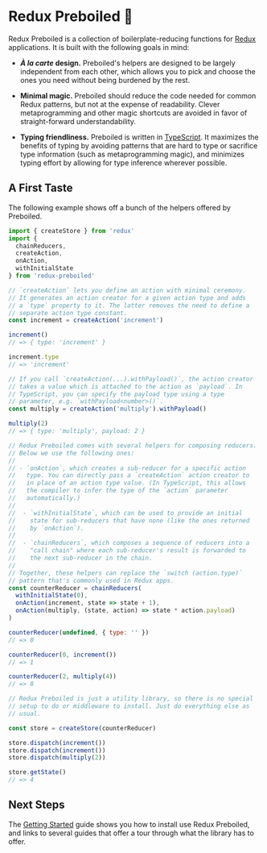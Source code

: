 # Redux Preboiled 🥘 

Redux Preboiled is a collection of boilerplate-reducing functions for
[Redux][redux] applications. It is built with the following goals in
mind:

- **_À la carte_ design.** Preboiled's helpers are designed to be largely
  independent from each other, which allows you to pick and choose
  the ones you need without being burdened by the rest.

- **Minimal magic.** Preboiled should reduce the code needed for common
  Redux patterns, but not at the expense of readability. Clever
  metaprogramming and other magic shortcuts are avoided in favor of
  straight-forward understandability.

- **Typing friendliness.** Preboiled is written in [TypeScript][ts].
  It maximizes the benefits of typing by avoiding patterns that are
  hard to type or sacrifice type information (such as metaprogramming
  magic), and minimizes typing effort by allowing for type inference
  wherever possible.

[redux]: https://redux.js.org/
[ts]: https://www.typescriptlang.org/

## A First Taste

The following example shows off a bunch of the helpers offered by Preboiled.

```js
import { createStore } from 'redux'
import {
  chainReducers,
  createAction,
  onAction,
  withInitialState
} from 'redux-preboiled'

// `createAction` lets you define an action with minimal ceremony.
// It generates an action creator for a given action type and adds
// a `type` property to it. The latter removes the need to define a
// separate action type constant.
const increment = createAction('increment')

increment()
// => { type: 'increment' }

increment.type
// => 'increment'

// If you call `createAction(...).withPayload()`, the action creator
// takes a value which is attached to the action as `payload`. In
// TypeScript, you can specify the payload type using a type
// parameter, e.g. `withPayload<number>()`.
const multiply = createAction('multiply').withPayload()

multiply(2)
// => { type: 'multiply', payload: 2 }

// Redux Preboiled comes with several helpers for composing reducers.
// Below we use the following ones:
//
// - `onAction`, which creates a sub-reducer for a specific action
//   type. You can directly pass a `createAction` action creator to
//   in place of an action type value. (In TypeScript, this allows 
//   the compiler to infer the type of the `action` parameter 
//   automatically.)
//
//  - `withInitialState`, which can be used to provide an initial 
//    state for sub-reducers that have none (like the ones returned 
//    by `onAction`).
//
//  - `chainReducers`, which composes a sequence of reducers into a
//    "call chain" where each sub-reducer's result is forwarded to 
//    the next sub-reducer in the chain.
//
// Together, these helpers can replace the `switch (action.type)`
// pattern that's commonly used in Redux apps.
const counterReducer = chainReducers(
  withInitialState(0),
  onAction(increment, state => state + 1),
  onAction(multiply, (state, action) => state * action.payload)
)

counterReducer(undefined, { type: '' })
// => 0

counterReducer(0, increment())
// => 1

counterReducer(2, multiply(4))
// => 8

// Redux Preboiled is just a utility library, so there is no special 
// setup to do or middleware to install. Just do everything else as
// usual.

const store = createStore(counterReducer)

store.dispatch(increment())
store.dispatch(increment())
store.dispatch(multiply(2))

store.getState()
// => 4
```

## Next Steps

The [Getting Started](./docs/guide/getting-started) guide shows you how to
install use Redux Preboiled, and links to several guides that offer a tour
through what the library has to offer. 
